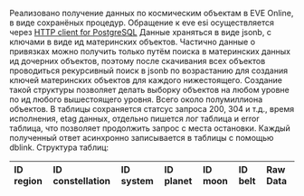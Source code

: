 Реализовано получение данных по космическим объектам в EVE Online, в виде сохранёных процедур.
Обращение к eve esi осуществляется через [HTTP client for PostgreSQL](https://github.com/pramsey/pgsql-http)
Данные храняться в виде jsonb, с ключами в виде ид материнских объектов.
Частично данные о привязках можно получить только путём поиска в материнских данных ид дочерних объектов,
поэтому после скачивания всех объектов проводиться рекурсивный поиск в jsonb по возрастанию для создания ключей материнских объектов для каждого нижестоящего.
Создание такой структуры позволяет делать выборку объектов на любом уровне по ид любого вышестоящего уровня. Всего около полумиллиона объектов.
В таблицы сохраняется статсус запроса 200, 304 и т.д., время исполнения, etag данных, отдельно пишется лог таблица и error таблица, что позволяет продолжить запрос с места остановки. Каждый полученный ответ асинхронно записывается в таблицы с помощью dblink.
Структура таблиц:

|ID region|ID constellation|ID system|ID planet|ID moon|ID belt|Raw Data|
|:--------|:---------------|:--------|:--------|:-----|:-------|:-------|


